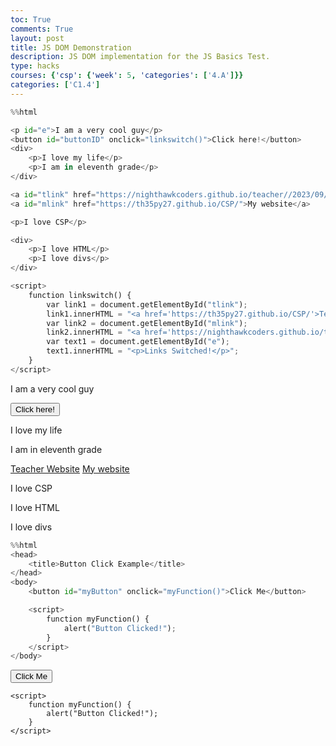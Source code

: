 ```yaml
---
toc: True
comments: True
layout: post
title: JS DOM Demonstration
description: JS DOM implementation for the JS Basics Test.
type: hacks
courses: {'csp': {'week': 5, 'categories': ['4.A']}}
categories: ['C1.4']
---
```


```python
%%html

<p id="e">I am a very cool guy</p>
<button id="buttonID" onclick="linkswitch()">Click here!</button>
<div>
    <p>I love my life</p>
    <p>I am in eleventh grade</p>
</div>

<a id="tlink" href="https://nighthawkcoders.github.io/teacher//2023/09/12/unit-1-summary.html">Teacher Website</a>
<a id="mlink" href="https://th35py27.github.io/CSP/">My website</a>

<p>I love CSP</p>

<div>
    <p>I love HTML</p>
    <p>I love divs</p>
</div>

<script>
    function linkswitch() {
        var link1 = document.getElementById("tlink");
        link1.innerHTML = "<a href='https://th35py27.github.io/CSP/'>Teacher Website</a>";
        var link2 = document.getElementById("mlink");
        link2.innerHTML = "<a href='https://nighthawkcoders.github.io/teacher//2023/09/12/unit-1-summary.html'>My Website</a>";
        var text1 = document.getElementById("e");
        text1.innerHTML = "<p>Links Switched!</p>";
    }
</script>

```



<p id="e">I am a very cool guy</p>
<button id="buttonID" onclick="linkswitch()">Click here!</button>
<div>
    <p>I love my life</p>
    <p>I am in eleventh grade</p>
</div>

<a id="tlink" href="https://nighthawkcoders.github.io/teacher//2023/09/12/unit-1-summary.html">Teacher Website</a>
<a id="mlink" href="https://th35py27.github.io/CSP/">My website</a>

<p>I love CSP</p>

<div>
    <p>I love HTML</p>
    <p>I love divs</p>
</div>

<script>
    function linkswitch() {
        var link1 = document.getElementById("tlink");
        link1.innerHTML = "<a href='https://th35py27.github.io/CSP/'>Teacher Website</a>";
        var link2 = document.getElementById("mlink");
        link2.innerHTML = "<a href='https://nighthawkcoders.github.io/teacher//2023/09/12/unit-1-summary.html'>My Website</a>";
        var text1 = document.getElementById("e");
        text1.innerHTML = "<p>Links Switched!</p>";
    }
</script>




```python
%%html
<head>
    <title>Button Click Example</title>
</head>
<body>
    <button id="myButton" onclick="myFunction()">Click Me</button>

    <script>
        function myFunction() {
            alert("Button Clicked!");
        }
    </script>
</body>
```


<head>
    <title>Button Click Example</title>
</head>
<body>
    <button id="myButton" onclick="myFunction()">Click Me</button>

    <script>
        function myFunction() {
            alert("Button Clicked!");
        }
    </script>
</body>




```python

```
